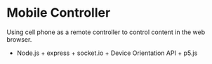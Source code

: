 # Mobile Controller
Using cell phone as a remote controller to control content in the web browser.
- Node.js + express + socket.io + Device Orientation API + p5.js
